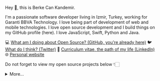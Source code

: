 Hey 👋, this is Berke Can Kandemir.

I'm a passionate software developer living in Izmir, Turkey, working for Garanti BBVA Technology. I love being part of development of web and mobile technologies. I love open source development and I build things on my GitHub profile (here). I love JavaScript, Swift, Python and Java.

💻 [What am I doing about Open Source? (GitHub, you're already here)](https://github.com/berkekandemir)
🐦 [What do I think? (Twitter)](https://twitter.com/berke_kandemir)
🏹 [Curriculum vitae, the path of my life (LinkedIn)](https://www.linkedin.com/in/berke-can-kandemir/)
🌐 [Personal website](http://www.berkecankandemir.com)

Do not forget to view my open source projects below 👇🏻

<details>
  <summary>More...</summary>
  <img src="https://github-readme-stats.vercel.app/api?username=berkekandemir&show_icons=true&count_private=true&theme=dark" />
</details>
